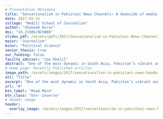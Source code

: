 ```yaml
---
# Presentation Metadata
title: "Sensationalism in Pakistani News Channels: A downside of media deregulation?"
date: 2017-05-31
college: "Medill School of Journalism"
author: "Shakeeb Asrar"
doi: "10.21985/N2VW88"
slides_pdf: /assets/pdfs/2017/Sensationalism-in-Pakistani-News-Channels_A-downside-of-media.pdf
major: "Journalism"
minor: "Political Science"
senior_thesis: true
our_funding: false
faculty_advisor: "Joe Khalil"
abstract: "One of the most dynamic in South Asia, Pakistan’s vibrant and outspoken media is de facto credited to the media liberalization policies of 2002 by President Pervez Musharraf. Yet, the country’s media landscape, particularly the private news channels, are known to be sensational for their exaggerated reporting style. Using Pakistan’s two mainstream news channels, Geo News and BOL TV, as case studies, this research digs deeper into the history and establishment of private TV channels to show how 2002’s media deregulation is connected to the present sensational nature of the country’s broadcast industry. The paper discusses socio-political motives behind Musharraf’s privatization of media and uses critical cultural studies to examine the industry and messages of Geo and BOL. The paper concludes how the rapid mushrooming of private TV channels in Pakistan created an industry that had little time and resources to train its media personnel or establish a set code of conduct and ethical journalistic practices. As reflected through Geo and BOL, the fierce competition among the fast growing TV channels to be first and highest-ranked has pushed them to adopt vivid aesthetics of yellow journalism, use audacious content and format, and blur the line between entertainment and news. While socio-political motives behind Musharraf’s liberalization policies are commonly discussed in existing scholarship, this paper connects them to the content and format of Pakistani news channels. The research exhibits unique ways in which the deregulation of media, often brought about by globalization and democratization of the industry, can result in undesired consequences."
# Home page: Recently Published articles
image_path: /assets/images/2017/sensationalism-in-pakistani-news-header.png
alt: "Title"
excerpt: "One of the most dynamic in South Asia, Pakistan’s vibrant and outspoken media is de facto credited to the media liberalization policies of 2002 by President Pervez Musharraf. Yet, the country’s media landscape, particularly the private news channels, are known to be sensational for their exaggerated reporting style."
url: "#"
btn_label: "Read More"
btn_class: "btn--inverse"
# Header image
header:
  overlay_image: /assets/images/2017/sensationalism-in-pakistani-news-header.png
---
```


<script async class="speakerdeck-embed" data-id="068256380b964608bf4ffef1c02c746b" data-ratio="1.77777777777778" src="//speakerdeck.com/assets/embed.js"></script>
